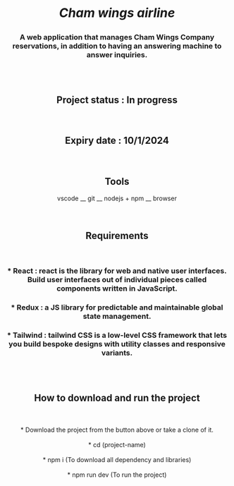 
# <p align="center">***Cham wings airline***</p>

### <p align="center">  **A web application that manages Cham Wings Company reservations, in addition to having an answering machine to answer inquiries**. </p>
<br /><br />


## <p align="center"> Project status :  **In progress** </p>
<br />

## <p align="center"> Expiry date :  **10/1/2024** </p>
<br />
 
   <h2 align="center"> Tools </h2>
  
   <div align="center">  vscode __
     git __
      nodejs + npm __
     browser  
     </div>
        <br /><br />
<h2 align="center">Requirements </h2> <br /> 
            <h3 align="center"> * React : react is the library for web and native user interfaces. Build user interfaces out of individual pieces called components written in JavaScript.
             </h3> 
           <h3 align="center"> * Redux : a JS library for predictable and maintainable global state management. 
               <br /> </h3>
           <h3 align="center"> * Tailwind : tailwind CSS is a low-level CSS framework that lets you build bespoke designs with utility classes and responsive variants. 
            </h3> <br /> <br />

  <h2 align="center"> How to download and run the project </h2> <br /> <br /> 
        <div align="center">  * Download the project from the button above or take a clone of it.</div>  <br />
         <div align="center"> * cd (project-name) </div>  <br />
         <div align="center"> * npm i (To download all dependency and libraries) </div>  <br />
         <div align="center"> * npm run dev (To run the project) </div> <br /> 
